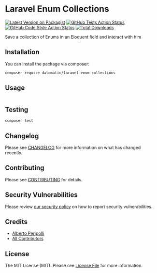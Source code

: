 # Laravel Enum Collections

[![Latest Version on Packagist](https://img.shields.io/packagist/v/datomatic/laravel-enum-collections.svg?style=flat-square)](https://packagist.org/packages/datomatic/laravel-enum-collections)
[![GitHub Tests Action Status](https://img.shields.io/github/workflow/status/datomatic/laravel-enum-collections/run-tests?label=tests)](https://github.com/datomatic/laravel-enum-collections/actions?query=workflow%3Arun-tests+branch%3Amain)
[![GitHub Code Style Action Status](https://img.shields.io/github/workflow/status/datomatic/laravel-enum-collections/Fix%20PHP%20code%20style%20issues?label=code%20style)](https://github.com/datomatic/laravel-enum-collections/actions?query=workflow%3A"Fix+PHP+code+style+issues"+branch%3Amain)
[![Total Downloads](https://img.shields.io/packagist/dt/datomatic/laravel-enum-collections.svg?style=flat-square)](https://packagist.org/packages/datomatic/laravel-enum-collections)

Save a collection of Enums in an Eloquent field and interact with him

## Installation

You can install the package via composer:

```bash
composer require datomatic/laravel-enum-collections
```

## Usage

```php
```

## Testing

```bash
composer test
```

## Changelog

Please see [CHANGELOG](CHANGELOG.md) for more information on what has changed recently.

## Contributing

Please see [CONTRIBUTING](CONTRIBUTING.md) for details.

## Security Vulnerabilities

Please review [our security policy](../../security/policy) on how to report security vulnerabilities.

## Credits

- [Alberto Peripolli](https://github.com/datomatic)
- [All Contributors](../../contributors)

## License

The MIT License (MIT). Please see [License File](LICENSE.md) for more information.

